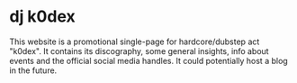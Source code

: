 # dj k0dex

This website is a promotional single-page for hardcore/dubstep act "k0dex". It contains its discography, some general insights, info about events and the official social media handles. It could potentially host a blog in the future.
